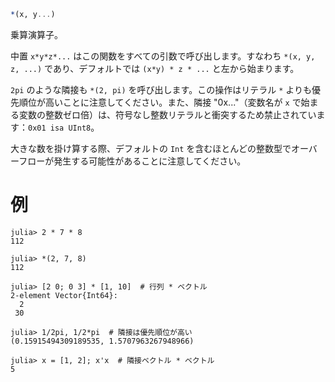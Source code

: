 ```julia
*(x, y...)
```

乗算演算子。

中置 `x*y*z*...` はこの関数をすべての引数で呼び出します。すなわち `*(x, y, z, ...)` であり、デフォルトでは `(x*y) * z * ...` と左から始まります。

`2pi` のような隣接も `*(2, pi)` を呼び出します。この操作はリテラル `*` よりも優先順位が高いことに注意してください。また、隣接 "0x..."（変数名が `x` で始まる変数の整数ゼロ倍）は、符号なし整数リテラルと衝突するため禁止されています：`0x01 isa UInt8`。

大きな数を掛け算する際、デフォルトの `Int` を含むほとんどの整数型でオーバーフローが発生する可能性があることに注意してください。

# 例

```jldoctest
julia> 2 * 7 * 8
112

julia> *(2, 7, 8)
112

julia> [2 0; 0 3] * [1, 10]  # 行列 * ベクトル
2-element Vector{Int64}:
  2
 30

julia> 1/2pi, 1/2*pi  # 隣接は優先順位が高い
(0.15915494309189535, 1.5707963267948966)

julia> x = [1, 2]; x'x  # 隣接ベクトル * ベクトル
5
```
